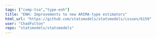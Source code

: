 ```yaml
---
tags: ["comp-tsa","type-enh"]
title: "ENH: Improvements to new ARIMA-type estimators"
html_url: "https://github.com/statsmodels/statsmodels/issues/6159"
user: "ChadFulton"
repo: "statsmodels/statsmodels"
---
```


